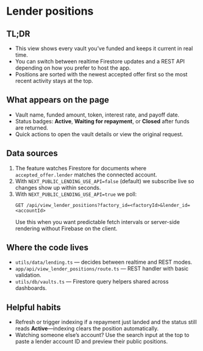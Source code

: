 # Lender positions

## TL;DR
- This view shows every vault you’ve funded and keeps it current in real time.
- You can switch between realtime Firestore updates and a REST API depending on how you prefer to host the app.
- Positions are sorted with the newest accepted offer first so the most recent activity stays at the top.

## What appears on the page
- Vault name, funded amount, token, interest rate, and payoff date.
- Status badges: **Active**, **Waiting for repayment**, or **Closed** after funds are returned.
- Quick actions to open the vault details or view the original request.

## Data sources
1. The feature watches Firestore for documents where `accepted_offer.lender` matches the connected account.
2. With `NEXT_PUBLIC_LENDING_USE_API=false` (default) we subscribe live so changes show up within seconds.
3. With `NEXT_PUBLIC_LENDING_USE_API=true` we poll:
   ```
   GET /api/view_lender_positions?factory_id=<factoryId>&lender_id=<accountId>
   ```
   Use this when you want predictable fetch intervals or server-side rendering without Firebase on the client.

## Where the code lives
- `utils/data/lending.ts` — decides between realtime and REST modes.
- `app/api/view_lender_positions/route.ts` — REST handler with basic validation.
- `utils/db/vaults.ts` — Firestore query helpers shared across dashboards.

## Helpful habits
- Refresh or trigger indexing if a repayment just landed and the status still reads **Active**—indexing clears the position automatically.
- Watching someone else’s account? Use the search input at the top to paste a lender account ID and preview their public positions.
